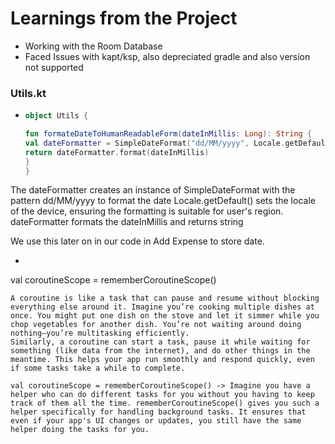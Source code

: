 # Learnings from the Project 

* Working with the Room Database
* Faced Issues with kapt/ksp, also depreciated gradle and also version not supported
### Utils.kt
* ```kotlin
  object Utils {

  fun formateDateToHumanReadableForm(dateInMillis: Long): String {
  val dateFormatter = SimpleDateFormat("dd/MM/yyyy", Locale.getDefault())
  return dateFormatter.format(dateInMillis)
  }
  }
  ```

The dateFormatter creates an instance of SimpleDateFormat with the pattern dd/MM/yyyy to format the date
Locale.getDefault() sets the locale of the device, ensuring the formatting is suitable for user's region.
dateFormatter formats the dateInMillis and returns string

We use this later on in our code in Add Expense to store date.

*  ```kotlin
  val coroutineScope = rememberCoroutineScope()
```
A coroutine is like a task that can pause and resume without blocking everything else around it. Imagine you’re cooking multiple dishes at once. You might put one dish on the stove and let it simmer while you chop vegetables for another dish. You’re not waiting around doing nothing—you’re multitasking efficiently.
Similarly, a coroutine can start a task, pause it while waiting for something (like data from the internet), and do other things in the meantime. This helps your app run smoothly and respond quickly, even if some tasks take a while to complete.

val coroutineScope = rememberCoroutineScope() -> Imagine you have a helper who can do different tasks for you without you having to keep track of them all the time. rememberCoroutineScope() gives you such a helper specifically for handling background tasks. It ensures that even if your app's UI changes or updates, you still have the same helper doing the tasks for you.